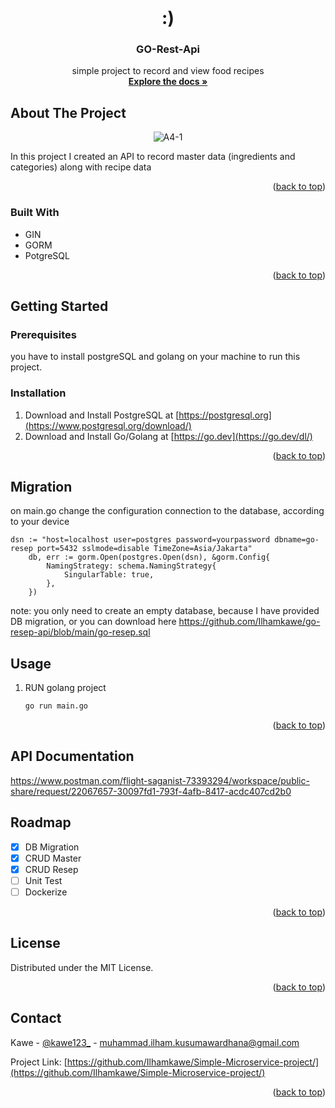 <!-- PROJECT LOGO -->
<br />
<div align="center">

  <h1>:)</h1>

<h3 align="center">GO-Rest-Api</h3>

  <p align="center">
   simple project to record and view food recipes
    <br />
    <a href="https://github.com/github_username/repo_name"><strong>Explore the docs »</strong></a>
  </p>
</div>





<!-- ABOUT THE PROJECT -->
## About The Project

<p align="center">
  <img src="https://i.ibb.co/r4ykqKP/Resep-ERD.png" alt="A4-1" border="0" />
</p>

In this project I created an API to record master data (ingredients and categories) along with recipe data

<p align="right">(<a href="#readme-top">back to top</a>)</p>



### Built With

* GIN
* GORM
* PotgreSQL
<p align="right">(<a href="#readme-top">back to top</a>)</p>



<!-- GETTING STARTED -->
## Getting Started


### Prerequisites

you have to install postgreSQL and golang on your machine to run this project.


### Installation

1. Download and Install PostgreSQL at [https://postgresql.org](https://www.postgresql.org/download/)
2. Download and Install Go/Golang at [https://go.dev](https://go.dev/dl/)


<p align="right">(<a href="#readme-top">back to top</a>)</p>

## Migration
on main.go change the configuration connection to the database, according to your device
```
dsn := "host=localhost user=postgres password=yourpassword dbname=go-resep port=5432 sslmode=disable TimeZone=Asia/Jakarta"
	db, err := gorm.Open(postgres.Open(dsn), &gorm.Config{
		NamingStrategy: schema.NamingStrategy{
			SingularTable: true,
		},
	})
```
note:
you only need to create an empty database, because I have provided DB migration, or 
you can download here https://github.com/Ilhamkawe/go-resep-api/blob/main/go-resep.sql

## Usage

1. RUN golang project
   
   ```sh
   go run main.go
   ```

<p align="right">(<a href="#readme-top">back to top</a>)</p>


## API Documentation

https://www.postman.com/flight-saganist-73393294/workspace/public-share/request/22067657-30097fd1-793f-4afb-8417-acdc407cd2b0

<!-- ROADMAP -->
## Roadmap

- [X] DB Migration
- [X] CRUD Master 
- [X] CRUD Resep
- [ ] Unit Test
- [ ] Dockerize

<p align="right">(<a href="#readme-top">back to top</a>)</p>

<!-- LICENSE -->
## License

Distributed under the MIT License.

<p align="right">(<a href="#readme-top">back to top</a>)</p>

<!-- CONTACT -->
## Contact

Kawe - [@kawe123_](https://www.instagram.com/kawe123_/) - muhammad.ilham.kusumawardhana@gmail.com

Project Link: [https://github.com/Ilhamkawe/Simple-Microservice-project/](https://github.com/Ilhamkawe/Simple-Microservice-project/)

<p align="right">(<a href="#readme-top">back to top</a>)</p>
